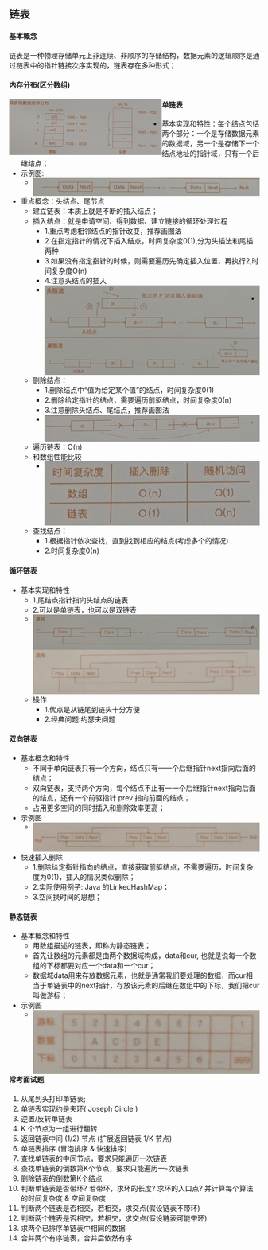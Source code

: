 ## 链表  
#### 基本概念  
链表是一种物理存储单元上非连续、非顺序的存储结构，数据元素的逻辑顺序是通过链表中的指针链接次序实现的，链表存在多种形式；  

#### 内存分布(区分数组)  
<img src="images/20220220174504.png" style="zoom:30%;" align="left"/>  

#### 单链表  

- 基本实现和特性：每个结点包括两个部分：一个是存储数据元素的数据域，另一个是存储下一个结点地址的指针域，只有一个后继结点；  
- 示例图:   
  - <img src="images/20220220205940.png" style="zoom:80%;"  align="left"/>  
- 重点概念：头结点、尾节点  
  - 建立链表：本质上就是不断的插入结点；  
  - 插入结点：就是申请空间、得到数据、建立链接的循环处理过程  
    - 1.重点考虑相邻结点的指针改变，推荐画图法  
    - 2.在指定指针的情况下插入结点，时间复杂度0(1),分为头插法和尾插两种  
    - 3.如果没有指定指针的时候，则需要遍历先确定插入位置，再执行2,时间复杂度O(n)  
    - 4.注意头结点的插入  
    - <img src="images/20220220210400.png" alt="头插法" style="zoom:80%;" align="left"/>  
    - <img src="images/20220220210651.png" alt="尾插法" style="zoom:80%;" align="left"/>  
  - 删除结点：  
    - 1.删除结点中“值为给定某个值”的结点，时间复杂度0(1)  
    - 2.删除给定指针的结点，需要遍历前驱结点，时间复杂度0(n)  
    - 3.注意删除头结点、尾结点，推荐画图法  
    - <img src="images/20220220210913.png" style="zoom:80%;" align="left"/>  
  - 遍历链表：O(n)  
  - 和数组性能比较  
    - <img src="images/20220220211020.png" style="zoom:80%;" align="left"/>  
  - 查找结点：  
    - 1.根据指针依次查找，直到找到相应的结点(考虑多个的情况)  
    - 2.时间复杂度0(n)  

#### 循环链表    
- 基本实现和特性  
	- 1.尾结点指针指向头结点的链表  
	- 2.可以是单链表，也可以是双链表  
	- <img src="images/20220220211224.png" alt="单向" style="zoom:80%;" align="left"/>  
	- <img src="images/20220220211805.png" alt="双向" style="zoom:60%;" align="left"/>  
	- 操作  
		- 1.优点是从链尾到链头十分方便  
		- 2.经典问题:约瑟夫问题  

#### 双向链表  
- 基本概念和特性  
  - 不同于单向链表只有一个方向，结点只有一一个后继指针next指向后面的结点；  
  - 双向链表，支持两个方向，每个结点不止有一一个后继指针next指向后面的结点，还有一个前驱指针 prev 指向前面的结点；  
  - 占用更多空间的同时插入和删除效率更高；  
- 示例图 :  
  - <img src="images/20220220211933.png" style="zoom:60%;" align="left"/>  
- 快速插入删除  
  - 1.删除给定指针指向的结点，直接获取前驱结点，不需要遍历，时间复杂度为0(1)，插入的情况类似删除；  
  - 2.实际使用例子: Java 的LinkedHashMap；  
  - 3.空间换时间的思想；  

#### 静态链表  
- 基本概念和特性  
	- 用数组描述的链表，即称为静态链表；  
	- 首先让数组的元素都是由两个数据域构成，data和cur, 也就是说每一个数组的下标都要对应一个data和一个cur；  
	- 数据城data用来存放数据元素，也就是通常我们要处理的数据，而cur相当于单链表中的next指针，存放该元素的后继在数组中的下标，我们把cur叫做游标；  
- 示例图  
	- <img src="images/20220220212128.png" style="zoom:60%;" align="left"/>  

#### 常考面试题  
 1. 从尾到头打印单链表;  
 2. 单链表实现约是夫环( Joseph Circle )  
 3. 逆置/反转单链表  
 4. K 个节点为一组进行翻转  
 5. 返回链表中间 (1/2) 节点 (扩展返回链表 1/K 节点)  
 6. 单链表排序 (冒泡排序 & 快速排序)  
 7. 查找单链表的中间节点，要求只能遍历一次链表  
 8. 查找单链表的倒数第K个节点，要求只能遍历一-次链表  
 9. 删除链表的倒数第K个结点  
 10. 判断单链表是否带环? 若带环，求环的长度? 求环的入口点? 并计算每个算法的时间复杂度 & 空间复杂度  
 11. 判断两个链表是否相交，若相交，求交点(假设链表不带环)  
 12. 判断两个链表是否相交，若相交，求交点(假设链表可能带环)  
 13. 求两个已排序单链表中相同的数据  
 14. 合并两个有序链表，合并后依然有序  